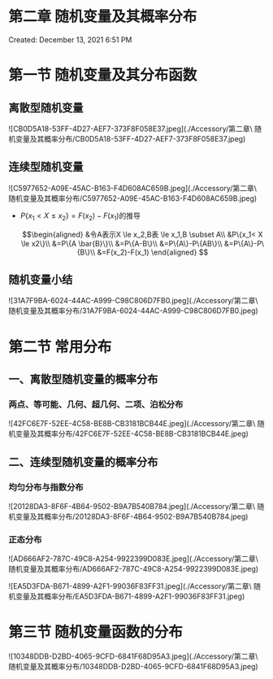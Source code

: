 # 第二章 随机变量及其概率分布

Created: December 13, 2021 6:51 PM

# 第一节 随机变量及其分布函数

## 离散型随机变量

![CB0D5A18-53FF-4D27-AEF7-373F8F058E37.jpeg](./Accessory/第二章\ 随机变量及其概率分布/CB0D5A18-53FF-4D27-AEF7-373F8F058E37.jpeg)

## 连续型随机变量

![C5977652-A09E-45AC-B163-F4D608AC659B.jpeg](./Accessory/第二章\ 随机变量及其概率分布/C5977652-A09E-45AC-B163-F4D608AC659B.jpeg)

- $P\{x_1<X\le x_2 \}=F(x_2)-F(x_1)$的推导
    
    $$\begin{aligned}
    &令A表示X \le x_2,B表 \le x_1,B \subset A\\
    &P\{x_1< X \le x2\}\\
    &=P\{A \bar{B}\}\\
    &=P\{A-B\}\\
    &=P\{A\}-P\{AB\}\\
    &=P\{A\}-P\{B\}\\
    &=F(x_2)-F(x_1)
    \end{aligned} $$
    

## 随机变量小结

![31A7F9BA-6024-44AC-A999-C98C806D7FB0.jpeg](./Accessory/第二章\ 随机变量及其概率分布/31A7F9BA-6024-44AC-A999-C98C806D7FB0.jpeg)

# 第二节 常用分布

## 一、离散型随机变量的概率分布

### 两点、等可能、几何、超几何、二项、泊松分布

![42FC6E7F-52EE-4C58-BE8B-CB3181BCB44E.jpeg](./Accessory/第二章\ 随机变量及其概率分布/42FC6E7F-52EE-4C58-BE8B-CB3181BCB44E.jpeg)

## 二、连续型随机变量的概率分布

### 均匀分布与指数分布

![20128DA3-8F6F-4B64-9502-B9A7B540B784.jpeg](./Accessory/第二章\ 随机变量及其概率分布/20128DA3-8F6F-4B64-9502-B9A7B540B784.jpeg)

### 正态分布

![AD666AF2-787C-49C8-A254-9922399D083E.jpeg](./Accessory/第二章\ 随机变量及其概率分布/AD666AF2-787C-49C8-A254-9922399D083E.jpeg)

![EA5D3FDA-B671-4899-A2F1-99036F83FF31.jpeg](./Accessory/第二章\ 随机变量及其概率分布/EA5D3FDA-B671-4899-A2F1-99036F83FF31.jpeg)

# 第三节 随机变量函数的分布

![10348DDB-D2BD-4065-9CFD-6841F68D95A3.jpeg](./Accessory/第二章\ 随机变量及其概率分布/10348DDB-D2BD-4065-9CFD-6841F68D95A3.jpeg)
